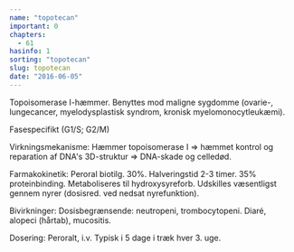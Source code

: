 ```yaml
---
name: "topotecan"
important: 0
chapters:  
  - 61
hasinfo: 1
sorting: "topotecan"
slug: topotecan
date: "2016-06-05"
---
```


Topoisomerase I-hæmmer. Benyttes mod maligne sygdomme (ovarie-, lungecancer, myelodysplastisk syndrom, kronisk myelomonocytleukæmi).

Fasespecifikt (G1/S; G2/M)

Virkningsmekanisme: Hæmmer topoisomerase I => hæmmet kontrol og reparation af DNA's 3D-struktur => DNA-skade og celledød.

Farmakokinetik: Peroral biotilg. 30%. Halveringstid 2-3 timer. 35% proteinbinding. Metaboliseres til hydroxysyreforb. Udskilles væsentligst gennem nyrer (dosisred. ved nedsat nyrefunktion).

Bivirkninger: Dosisbegrænsende: neutropeni, trombocytopeni. Diaré, alopeci (hårtab), mucositis.

Dosering: Peroralt, i.v. Typisk i 5 dage i træk hver 3. uge.
